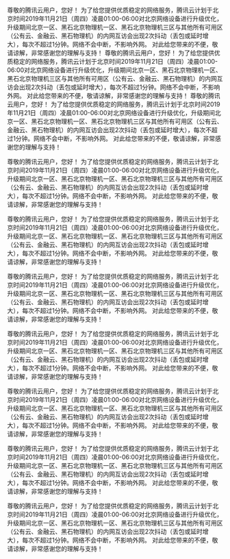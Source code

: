 尊敬的腾讯云用户，您好！ 
       为了给您提供优质稳定的网络服务，腾讯云计划于北京时间2019年11月21日（周四）凌晨01:00-06:00对北京网络设备进行升级优化，升级期间北京一区、黑石北京物理机一区、黑石北京物理机三区与其他所有可用区（公有云、金融云、黑石物理机）的内网互访会出现2次抖动（丢包或延时增大），每次不超过1分钟。网络不会中断，不影响外网。
       对此给您带来的不便，敬请谅解，非常感谢您的理解与支持！
尊敬的腾讯云用户，您好！ 
       为了给您提供优质稳定的网络服务，腾讯云计划于北京时间2019年11月21日（周四）凌晨01:00-06:00对北京网络设备进行升级优化，升级期间北京一区、黑石北京物理机一区、黑石北京物理机三区与其他所有可用区（公有云、金融云、黑石物理机）的内网互访会出现2次抖动（丢包或延时增大），每次不超过1分钟。网络不会中断，不影响外网。
       对此给您带来的不便，敬请谅解，非常感谢您的理解与支持！
尊敬的腾讯云用户，您好！ 
       为了给您提供优质稳定的网络服务，腾讯云计划于北京时间2019年11月21日（周四）凌晨01:00-06:00对北京网络设备进行升级优化，升级期间北京一区、黑石北京物理机一区、黑石北京物理机三区与其他所有可用区（公有云、金融云、黑石物理机）的内网互访会出现2次抖动（丢包或延时增大），每次不超过1分钟。网络不会中断，不影响外网。
       对此给您带来的不便，敬请谅解，非常感谢您的理解与支持！

尊敬的腾讯云用户，您好！ 
       为了给您提供优质稳定的网络服务，腾讯云计划于北京时间2019年11月21日（周四）凌晨01:00-06:00对北京网络设备进行升级优化，升级期间北京一区、黑石北京物理机一区、黑石北京物理机三区与其他所有可用区（公有云、金融云、黑石物理机）的内网互访会出现2次抖动（丢包或延时增大），每次不超过1分钟。网络不会中断，不影响外网。
       对此给您带来的不便，敬请谅解，非常感谢您的理解与支持！

尊敬的腾讯云用户，您好！ 
       为了给您提供优质稳定的网络服务，腾讯云计划于北京时间2019年11月21日（周四）凌晨01:00-06:00对北京网络设备进行升级优化，升级期间北京一区、黑石北京物理机一区、黑石北京物理机三区与其他所有可用区（公有云、金融云、黑石物理机）的内网互访会出现2次抖动（丢包或延时增大），每次不超过1分钟。网络不会中断，不影响外网。
       对此给您带来的不便，敬请谅解，非常感谢您的理解与支持！

尊敬的腾讯云用户，您好！ 
       为了给您提供优质稳定的网络服务，腾讯云计划于北京时间2019年11月21日（周四）凌晨01:00-06:00对北京网络设备进行升级优化，升级期间北京一区、黑石北京物理机一区、黑石北京物理机三区与其他所有可用区（公有云、金融云、黑石物理机）的内网互访会出现2次抖动（丢包或延时增大），每次不超过1分钟。网络不会中断，不影响外网。
       对此给您带来的不便，敬请谅解，非常感谢您的理解与支持！

尊敬的腾讯云用户，您好！ 
       为了给您提供优质稳定的网络服务，腾讯云计划于北京时间2019年11月21日（周四）凌晨01:00-06:00对北京网络设备进行升级优化，升级期间北京一区、黑石北京物理机一区、黑石北京物理机三区与其他所有可用区（公有云、金融云、黑石物理机）的内网互访会出现2次抖动（丢包或延时增大），每次不超过1分钟。网络不会中断，不影响外网。
       对此给您带来的不便，敬请谅解，非常感谢您的理解与支持！

尊敬的腾讯云用户，您好！ 
       为了给您提供优质稳定的网络服务，腾讯云计划于北京时间2019年11月21日（周四）凌晨01:00-06:00对北京网络设备进行升级优化，升级期间北京一区、黑石北京物理机一区、黑石北京物理机三区与其他所有可用区（公有云、金融云、黑石物理机）的内网互访会出现2次抖动（丢包或延时增大），每次不超过1分钟。网络不会中断，不影响外网。
       对此给您带来的不便，敬请谅解，非常感谢您的理解与支持！

尊敬的腾讯云用户，您好！ 
       为了给您提供优质稳定的网络服务，腾讯云计划于北京时间2019年11月21日（周四）凌晨01:00-06:00对北京网络设备进行升级优化，升级期间北京一区、黑石北京物理机一区、黑石北京物理机三区与其他所有可用区（公有云、金融云、黑石物理机）的内网互访会出现2次抖动（丢包或延时增大），每次不超过1分钟。网络不会中断，不影响外网。
       对此给您带来的不便，敬请谅解，非常感谢您的理解与支持！

尊敬的腾讯云用户，您好！ 
       为了给您提供优质稳定的网络服务，腾讯云计划于北京时间2019年11月21日（周四）凌晨01:00-06:00对北京网络设备进行升级优化，升级期间北京一区、黑石北京物理机一区、黑石北京物理机三区与其他所有可用区（公有云、金融云、黑石物理机）的内网互访会出现2次抖动（丢包或延时增大），每次不超过1分钟。网络不会中断，不影响外网。
       对此给您带来的不便，敬请谅解，非常感谢您的理解与支持！
